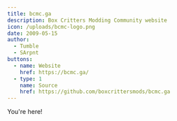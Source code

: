 ```yaml
---
title: bcmc.ga
description: Box Critters Modding Community website
icon: /uploads/bcmc-logo.png
date: 2009-05-15
author:
  - Tumble
  - SArpnt
buttons:
  - name: Website
    href: https://bcmc.ga/
  - type: 1
    name: Source
    href: https://github.com/boxcrittersmods/bcmc.ga
---
```

You're here!